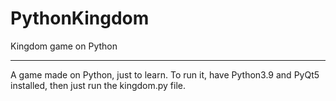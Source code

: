# PythonKingdom
Kingdom game on Python

***
A game made on Python, just to learn.
To run it, have Python3.9 and PyQt5 installed, then just run the kingdom.py file.
